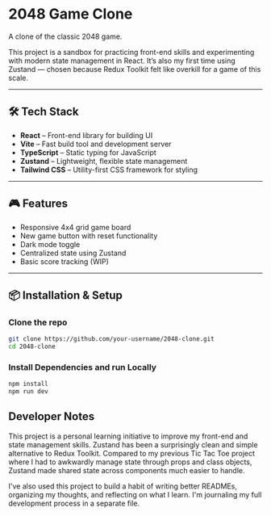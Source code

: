 # 2048 Game Clone

A clone of the classic 2048 game.

This project is a sandbox for practicing front-end skills and experimenting with modern state management in React. It’s also my first time using Zustand — chosen because Redux Toolkit felt like overkill for a game of this scale.

---

## 🛠 Tech Stack

- **React** – Front-end library for building UI
- **Vite** – Fast build tool and development server
- **TypeScript** – Static typing for JavaScript
- **Zustand** – Lightweight, flexible state management
- **Tailwind CSS** – Utility-first CSS framework for styling

---

## 🎮 Features

- Responsive 4x4 grid game board
- New game button with reset functionality
- Dark mode toggle
- Centralized state using Zustand
- Basic score tracking (WIP)

---

## 📦 Installation & Setup

### Clone the repo

```bash
git clone https://github.com/your-username/2048-clone.git
cd 2048-clone

```

### Install Dependencies and run Locally

```bash
npm install
npm run dev
```

## Developer Notes

This project is a personal learning initiative to improve my front-end and state management skills. Zustand has been a surprisingly clean and simple alternative to Redux Toolkit. Compared to my previous Tic Tac Toe project where I had to awkwardly manage state through props and class objects, Zustand made shared state across components much easier to handle.

I've also used this project to build a habit of writing better READMEs, organizing my thoughts, and reflecting on what I learn. I'm journaling my full development process in a separate file.
